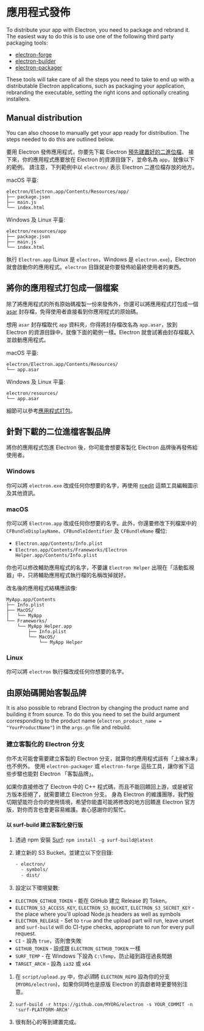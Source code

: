 # 應用程式發佈

To distribute your app with Electron, you need to package and rebrand it. The easiest way to do this is to use one of the following third party packaging tools:

* [electron-forge](https://github.com/electron-userland/electron-forge)
* [electron-builder](https://github.com/electron-userland/electron-builder)
* [electron-packager](https://github.com/electron/electron-packager)

These tools will take care of all the steps you need to take to end up with a distributable Electron applications, such as packaging your application, rebranding the executable, setting the right icons and optionally creating installers.

## Manual distribution

You can also choose to manually get your app ready for distribution. The steps needed to do this are outlined below.

要用 Electron 發佈應用程式，你要先下載 Electron [預先建置好的二進位檔](https://github.com/electron/electron/releases)。 接下來，你的應用程式應要放在 Electron 的資源目錄下，並命名為 `app`，就像以下的範例。 請注意，下列範例中以 `electron/` 表示 Electron 二進位檔存放的地方。

macOS 平臺:

```text
electron/Electron.app/Contents/Resources/app/
├── package.json
├── main.js
└── index.html
```

Windows 及 Linux 平臺:

```text
electron/resources/app
├── package.json
├── main.js
└── index.html
```

執行 `Electron.app` (Linux 是 `electron`，Windows 是 `electron.exe`)，Electron 就會啟動你的應用程式。`electron` 目錄就是你要發佈給最終使用者的東西。

## 將你的應用程式打包成一個檔案

除了將應用程式的所有原始碼複製一份來發佈外，你還可以將應用程式打包成一個 [asar](https://github.com/electron/asar) 封存檔，免得使用者直接看到你應用程式的原始碼。

想用 `asar` 封存檔取代 `app` 資料夾，你得將封存檔改名為 `app.asar`，放到 Electron 的資源目錄中，就像下面的範例一樣。Electron 就會試著由封存檔載入並啟動應用程式。

macOS 平臺:

```text
electron/Electron.app/Contents/Resources/
└── app.asar
```

Windows 及 Linux 平臺:

```text
electron/resources/
└── app.asar
```

細節可以參考[應用程式打包](application-packaging.md)。

## 針對下載的二位進檔客製品牌

將你的應用程式包進 Electron 後，你可能會想要客製化 Electron 品牌後再發佈給使用者。

### Windows

你可以將 `electron.exe` 改成任何你想要的名字，再使用 [rcedit](https://github.com/atom/rcedit) 這類工具編輯圖示及其他資訊。

### macOS

你可以將 `Electron.app` 改成任何你想要的名字。此外，你還要修改下列檔案中的 `CFBundleDisplayName`、`CFBundleIdentifier` 及 `CFBundleName` 欄位:

* `Electron.app/Contents/Info.plist`
* `Electron.app/Contents/Frameworks/Electron Helper.app/Contents/Info.plist`

你也可以修改輔助應用程式的名字，不要讓 `Electron Helper` 出現在「活動監視器」中，只將輔助應用程式執行檔的名稱改掉就好。

改名後的應用程式結構應該像:

```text
MyApp.app/Contents
├── Info.plist
├── MacOS/
│   └── MyApp
└── Frameworks/
    └── MyApp Helper.app
        ├── Info.plist
        └── MacOS/
            └── MyApp Helper
```

### Linux

你可以將 `electron` 執行檔改成任何你想要的名字。

## 由原始碼開始客製品牌

It is also possible to rebrand Electron by changing the product name and building it from source. To do this you need to set the build argument corresponding to the product name (`electron_product_name = "YourProductName"`) in the `args.gn` file and rebuild.

### 建立客製化的 Electron 分支

你不太可能會需要建立客製的 Electron 分支，就算你的應用程式該有「上線水準」也不例外。 使用 `electron-packager` 或 `electron-forge` 這些工具，讓你省下這些步驟也能對 Electron 「客製品牌」。

如果你直接修改了 Electron 中的 C++ 程式碼，而且不能回饋回上游，或是被官方版本拒絕了，就需要建立 Electron 分支。 身為 Electron 的維護團隊，我們殷切期望能符合你的使用情境，希望你能盡可能將修改的地方回饋進 Electron 官方版，對你而言也會更容易維護。衷心感謝你的幫忙。

#### 以 surf-build 建立客製化發行版

1. 透過 npm 安裝 [Surf](https://github.com/surf-build/surf): `npm install -g surf-build@latest`

2. 建立新的 S3 Bucket，並建立以下空目錄:
    
    ```sh
    - electron/
      - symbols/
      - dist/
    ```

3. 設定以下環境變數:

* `ELECTRON_GITHUB_TOKEN` - 能在 GitHub 建立 Release 的 Token。
* `ELECTRON_S3_ACCESS_KEY`, `ELECTRON_S3_BUCKET`, `ELECTRON_S3_SECRET_KEY` - the place where you'll upload Node.js headers as well as symbols
* `ELECTRON_RELEASE` - Set to `true` and the upload part will run, leave unset and `surf-build` will do CI-type checks, appropriate to run for every pull request.
* `CI` - 設為 `true`，否則會失敗
* `GITHUB_TOKEN` - 設成跟 `ELECTRON_GITHUB_TOKEN` 一樣
* `SURF_TEMP` - 在 Windows 下設為 `C:\Temp`，防止碰到路徑過長問題
* `TARGET_ARCH` - 設為 `ia32` 或 `x64`

1. 在 `script/upload.py` 中，你*必須*將 `ELECTRON_REPO` 設為你的分支 (`MYORG/electron`)，如果你同時也是原版 Electron 的貢獻者時更要特別注意。

2. `surf-build -r https://github.com/MYORG/electron -s YOUR_COMMIT -n 'surf-PLATFORM-ARCH'`

3. 很有耐心的等到建置完成。